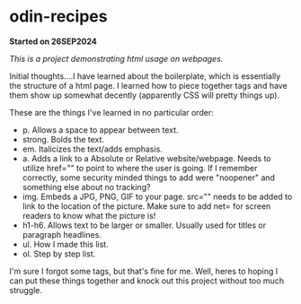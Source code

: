 # odin-recipes
<!--apparently the github README.md file allows certain whitelisted html tags. This is a test-->
<p><strong>Started on 26SEP2024</strong></p>
<p><em>This is a project demonstrating html usage on webpages.</em></p>
<p>Initial thoughts....I have learned about the boilerplate, which is essentially the structure of a html page. I learned how to piece together tags and have them show up somewhat decently (apparently CSS will pretty things up).</p> 
<p>These are the things I've learned in no particular order:</p>
<ul>
    <li>p. Allows a space to appear between text.</li>
    <li>strong. Bolds the text.</li>
    <li>em. Italicizes the text/adds emphasis.</li>
    <li>a. Adds a link to a Absolute or Relative website/webpage. Needs to utilize href="" to point to where the user is going. If I remember correctly, some security minded things to add were "noopener" and something else about no tracking? <!-- I will have to figure out those two attributes again --></li>
    <li>img. Embeds a JPG, PNG, GIF to your page. src="" needs to be added to link to the location of the picture. Make sure to add net= for screen readers to know what the picture is!</li>
    <li>h1-h6. Allows text to be larger or smaller. Usually used for titles or paragraph headlines.</li>
    <li>ul. How I made this list.</li>
    <li>ol. Step by step list.</li>
</ul>
<p>I'm sure I forgot some tags, but that's fine for me. Well, heres to hoping I can put these things together and knock out this project without too much struggle.<p>